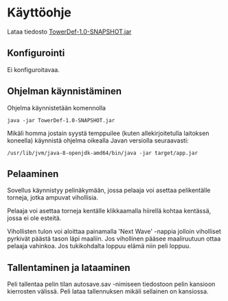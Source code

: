 # Käyttöohje

Lataa tiedosto [TowerDef-1.0-SNAPSHOT.jar](https://github.com/mvarilo/ot-harjoitustyo/releases/tag/loppupalautus)

## Konfigurointi

Ei konfiguroitavaa.

## Ohjelman käynnistäminen

Ohjelma käynnistetään komennolla 

```
java -jar TowerDef-1.0-SNAPSHOT.jar
```

Mikäli homma jostain syystä temppuilee (kuten allekirjoitetulla laitoksen koneella) käynnistä ohjelma oikealla Javan versiolla seuraavasti: 

```
/usr/lib/jvm/java-8-openjdk-amd64/bin/java -jar target/app.jar
```

## Pelaaminen

Sovellus käynnistyy pelinäkymään, jossa pelaaja voi asettaa pelikentälle torneja, jotka ampuvat vihollisia.

Pelaaja voi asettaa torneja kentälle klikkaamalla hiirellä kohtaa kentässä, jossa ei ole esteitä.

Vihollisten tulon voi aloittaa painamalla 'Next Wave' -nappia jolloin viholliset pyrkivät päästä tason läpi maaliin. Jos vihollinen pääsee maaliruutuun ottaa pelaaja vahinkoa. Jos tukikohdalta loppuu elämä niin peli loppuu.

## Tallentaminen ja lataaminen

Peli tallentaa pelin tilan autosave.sav -nimiseen tiedostoon pelin kansioon kierrosten välissä. Peli lataa tallennuksen mikäli sellainen on kansiossa.